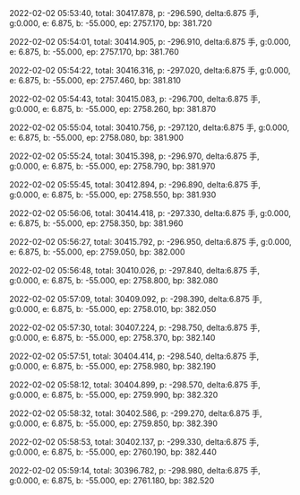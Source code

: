 2022-02-02 05:53:40, total: 30417.878, p: -296.590, delta:6.875 手, g:0.000, e: 6.875, b: -55.000, ep: 2757.170, bp: 381.720

2022-02-02 05:54:01, total: 30414.905, p: -296.910, delta:6.875 手, g:0.000, e: 6.875, b: -55.000, ep: 2757.170, bp: 381.760

2022-02-02 05:54:22, total: 30416.316, p: -297.020, delta:6.875 手, g:0.000, e: 6.875, b: -55.000, ep: 2757.460, bp: 381.810

2022-02-02 05:54:43, total: 30415.083, p: -296.700, delta:6.875 手, g:0.000, e: 6.875, b: -55.000, ep: 2758.260, bp: 381.870

2022-02-02 05:55:04, total: 30410.756, p: -297.120, delta:6.875 手, g:0.000, e: 6.875, b: -55.000, ep: 2758.080, bp: 381.900

2022-02-02 05:55:24, total: 30415.398, p: -296.970, delta:6.875 手, g:0.000, e: 6.875, b: -55.000, ep: 2758.790, bp: 381.970

2022-02-02 05:55:45, total: 30412.894, p: -296.890, delta:6.875 手, g:0.000, e: 6.875, b: -55.000, ep: 2758.550, bp: 381.930

2022-02-02 05:56:06, total: 30414.418, p: -297.330, delta:6.875 手, g:0.000, e: 6.875, b: -55.000, ep: 2758.350, bp: 381.960

2022-02-02 05:56:27, total: 30415.792, p: -296.950, delta:6.875 手, g:0.000, e: 6.875, b: -55.000, ep: 2759.050, bp: 382.000

2022-02-02 05:56:48, total: 30410.026, p: -297.840, delta:6.875 手, g:0.000, e: 6.875, b: -55.000, ep: 2758.800, bp: 382.080

2022-02-02 05:57:09, total: 30409.092, p: -298.390, delta:6.875 手, g:0.000, e: 6.875, b: -55.000, ep: 2758.010, bp: 382.050

2022-02-02 05:57:30, total: 30407.224, p: -298.750, delta:6.875 手, g:0.000, e: 6.875, b: -55.000, ep: 2758.370, bp: 382.140

2022-02-02 05:57:51, total: 30404.414, p: -298.540, delta:6.875 手, g:0.000, e: 6.875, b: -55.000, ep: 2758.980, bp: 382.190

2022-02-02 05:58:12, total: 30404.899, p: -298.570, delta:6.875 手, g:0.000, e: 6.875, b: -55.000, ep: 2759.990, bp: 382.320

2022-02-02 05:58:32, total: 30402.586, p: -299.270, delta:6.875 手, g:0.000, e: 6.875, b: -55.000, ep: 2759.850, bp: 382.390

2022-02-02 05:58:53, total: 30402.137, p: -299.330, delta:6.875 手, g:0.000, e: 6.875, b: -55.000, ep: 2760.190, bp: 382.440

2022-02-02 05:59:14, total: 30396.782, p: -298.980, delta:6.875 手, g:0.000, e: 6.875, b: -55.000, ep: 2761.180, bp: 382.520
